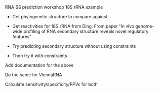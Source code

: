 RNA SS prediction workshop
18S rRNA example
- Get phylogenetic structure to compare against
- Get reactivities for 18S rRNA from Ding.
From paper "In vivo genome-wide profiling of RNA secondary structure reveals novel regulatory features"


- Try predicting secondary structure without using constraints

- Then try it with constraints

Add documentation for the above

Do the same for ViennaRNA

Calculate sensitivity/specificity/PPVs for both



